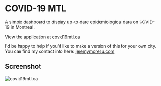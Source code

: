 COVID-19 MTL
============

A simple dashboard to display up-to-date epidemiological data on COVID-19 in Montreal.

View the application at [covid19mtl.ca](https://covid19mtl.ca/en)

I'd be happy to help if you'd like to make a version of this for your own city. You can find my contact info here: [jeremymoreau.com](https://jeremymoreau.com/)

## Screenshot

![covid19mtl.ca](https://user-images.githubusercontent.com/7446564/78609849-9ebae300-7831-11ea-99eb-0d3c5c1adb5c.png)
